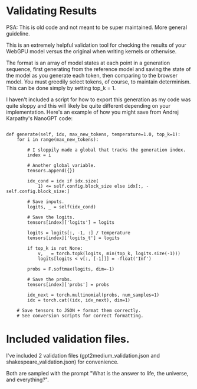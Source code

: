 # Validating Results

PSA: This is old code and not meant to be super maintained. More general guideline.

This is an extremely helpful validation tool for checking the results of your WebGPU model versus the original when writing kernels or otherwise.

The format is an array of model states at each point in a generation sequence, first generating from the reference model and saving the state of the model as you generate each token, then comparing to the browser model. You must greedily select tokens, of course, to maintain determinism. This can be done simply by setting top_k = 1.

I haven't included a script for how to export this generation as my code was quite sloppy and this will likely be quite different depending on your implementation. Here's an example of how you might save from Andrej Karpathy's NanoGPT code:

```

def generate(self, idx, max_new_tokens, temperature=1.0, top_k=1):
    for i in range(max_new_tokens):

        # I sloppily made a global that tracks the generation index.
        index = i

        # Another global variable.
        tensors.append({})

        idx_cond = idx if idx.size(
            1) <= self.config.block_size else idx[:, -self.config.block_size:]

        # Save inputs.
        logits, _ = self(idx_cond)

        # Save the logits.
        tensors[index]['logits'] = logits

        logits = logits[:, -1, :] / temperature
        tensors[index]['logits_t'] = logits

        if top_k is not None:
            v, _ = torch.topk(logits, min(top_k, logits.size(-1)))
            logits[logits < v[:, [-1]]] = -float('Inf')

        probs = F.softmax(logits, dim=-1)

        # Save the probs.
        tensors[index]['probs'] = probs

        idx_next = torch.multinomial(probs, num_samples=1)
        idx = torch.cat((idx, idx_next), dim=1)

    # Save tensors to JSON + format them correctly.
    # See conversion scripts for correct formatting.
```

# Included validation files.

I've included 2 validation files (gpt2medium_validation.json and shakespeare_validation.json) for convenience.

Both are sampled with the prompt "What is the answer to life, the universe, and everything?".
